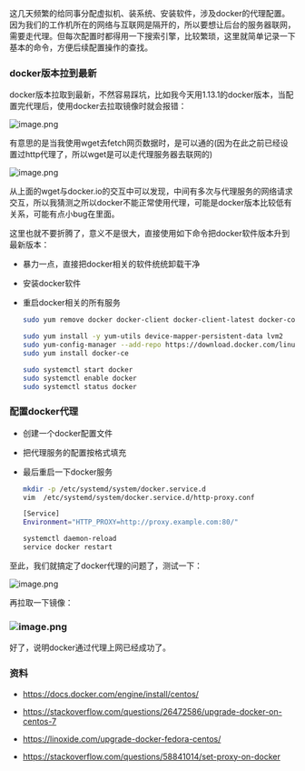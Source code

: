 这几天频繁的给同事分配虚拟机、装系统、安装软件，涉及docker的代理配置。因为我们的工作机所在的网络与互联网是隔开的，所以要想让后台的服务器联网，需要走代理。但每次配置时都得用一下搜索引擎，比较繁琐，这里就简单记录一下基本的命令，方便后续配置操作的查找。



### docker版本拉到最新

docker版本拉取到最新，不然容易踩坑，比如我今天用1.13.1的docker版本，当配置完代理后，使用docker去拉取镜像时就会报错：

![image.png](https://cdn.nlark.com/yuque/0/2021/png/12696582/1617262146347-4d11ce7b-847a-4359-98e6-ebfde0836fe4.png)



有意思的是当我使用wget去fetch网页数据时，是可以通的(因为在此之前已经设置过http代理了，所以wget是可以走代理服务器去联网的)

![image.png](https://cdn.nlark.com/yuque/0/2021/png/12696582/1617261495848-873f5213-c24c-45ef-87d8-7581d300c4c6.png)

从上面的wget与docker.io的交互中可以发现，中间有多次与代理服务的网络请求交互，所以我猜测之所以docker不能正常使用代理，可能是docker版本比较低有关系，可能有点小bug在里面。



这里也就不要折腾了，意义不是很大，直接使用如下命令把docker软件版本升到最新版本：

- 暴力一点，直接把docker相关的软件统统卸载干净

- 安装docker软件

- 重启docker相关的所有服务

  ```bash
  sudo yum remove docker docker-client docker-client-latest docker-common docker-latest docker-latest-logrotate docker-logrotate docker-selinux  docker-engine-selinux docker-engine
  
  sudo yum install -y yum-utils device-mapper-persistent-data lvm2
  sudo yum-config-manager --add-repo https://download.docker.com/linux/centos/docker-ce.repo
  sudo yum install docker-ce
  
  sudo systemctl start docker
  sudo systemctl enable docker
  sudo systemctl status docker
  ```

### 配置docker代理

- 创建一个docker配置文件

- 把代理服务的配置按格式填充

- 最后重启一下docker服务

  ```bash
  mkdir -p /etc/systemd/system/docker.service.d
  vim  /etc/systemd/system/docker.service.d/http-proxy.conf
  
  [Service]
  Environment="HTTP_PROXY=http://proxy.example.com:80/"
  
  systemctl daemon-reload
  service docker restart
  ```



至此，我们就搞定了docker代理的问题了，测试一下：

![image.png](https://cdn.nlark.com/yuque/0/2021/png/12696582/1617263343059-8015059e-1ee3-460f-9a3c-f7244de2f2a2.png)

再拉取一下镜像：

### ![image.png](https://cdn.nlark.com/yuque/0/2021/png/12696582/1617263584842-fe0dd22a-eef7-48d1-baa2-711ebd205395.png)

好了，说明docker通过代理上网已经成功了。



### 资料

- https://docs.docker.com/engine/install/centos/
- https://stackoverflow.com/questions/26472586/upgrade-docker-on-centos-7
- https://linoxide.com/upgrade-docker-fedora-centos/

- https://stackoverflow.com/questions/58841014/set-proxy-on-docker